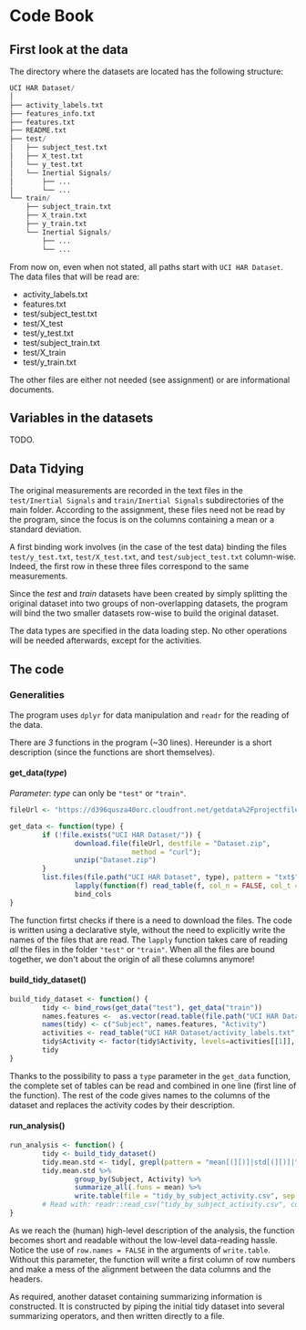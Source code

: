 # Code Book

## First look at the data

The directory where the datasets are located has the following structure:

```R
UCI HAR Dataset/
│
├── activity_labels.txt
├── features_info.txt
├── features.txt
├── README.txt
├── test/
│   ├── subject_test.txt
│   ├── X_test.txt
│   └── y_test.txt
│   └── Inertial Signals/
│       ├── ...
│       └── ...
└── train/
    ├── subject_train.txt
    ├── X_train.txt
    ├── y_train.txt
    └── Inertial Signals/
        ├── ...
        └── ...

```

From now on, even when not stated, all paths start with `UCI HAR Dataset`. The data files that will be read are:

- activity_labels.txt
- features.txt
- test/subject_test.txt
- test/X_test
- test/y_test.txt
- test/subject_train.txt
- test/X_train
- test/y_train.txt

The other files are either not needed (see assignment) or are informational documents.

## Variables in the datasets

TODO.

## Data Tidying

The original measurements are recorded in the text files in the `test/Inertial Signals` and `train/Inertial Signals` subdirectories of the main folder. According to the assignment, these files need not be read by the program, since the focus is on the columns containing a mean or a standard deviation.

A first binding work involves (in the case of the test data) binding the files `test/y_test.txt`, `test/X_test.txt`, and `test/subject_test.txt` column-wise. Indeed,  the first row in these three files correspond to the same measurements.

Since the *test* and *train* datasets have been created by simply splitting the original dataset into two groups of non-overlapping datasets, the program will bind the two smaller datasets row-wise to build the original dataset.

The data types are specified in the data loading step. No other operations will be needed afterwards, except for the activities.

## The code

### Generalities

The program uses `dplyr` for data manipulation and `readr` for the reading of the data.

There are *3* functions in the program (~30 lines). Hereunder is a short description (since the functions are short themselves).


#### **get_data(***type***)**

*Parameter*: *type* can only be `"test"` or `"train"`.

```R
fileUrl <- "https://d396qusza40orc.cloudfront.net/getdata%2Fprojectfiles%2FUCI%20HAR%20Dataset.zip"

get_data <- function(type) {
        if (!file.exists("UCI HAR Dataset/")) {
                download.file(fileUrl, destfile = "Dataset.zip",
                              method = "curl");
                unzip("Dataset.zip")
        }
        list.files(file.path("UCI HAR Dataset", type), pattern = "txt$", rec = F, full.n = T) %>%
                lapply(function(f) read_table(f, col_n = FALSE, col_t = c(col_double()))) %>%
                bind_cols
}
```

The function firtst checks if there is a need to download the files. The code is written using a declarative style, without the need to explicitly write the names of the files that are read. The `lapply` function takes care of reading *all* the files in the folder `"test"` or `"train"`. When all the files are bound together, we don't about the origin of all these columns anymore!

#### **build_tidy_dataset()**

```R
build_tidy_dataset <- function() {
        tidy <- bind_rows(get_data("test"), get_data("train"))
        names.features <-  as.vector(read.table(file.path("UCI HAR Dataset", "features.txt"))[, 2])
        names(tidy) <- c("Subject", names.features, "Activity")
        activities <- read_table("UCI HAR Dataset/activity_labels.txt", col_names = F)
        tidy$Activity <- factor(tidy$Activity, levels=activities[[1]], labels=activities[[2]])
        tidy
}
```

Thanks to the possibility to pass a `type` parameter in the `get_data` function, the complete set of tables can be read and combined in one line (first line of the function). The rest of the code gives names to the columns of the dataset and replaces the activity codes by their description.

#### **run_analysis()**

```R
run_analysis <- function() {
        tidy <- build_tidy_dataset()
        tidy.mean.std <- tidy[, grepl(pattern = "mean[(][)]|std[(][)]|^Subject$|^Activity$", names(tidy))]
        tidy.mean.std %>%
                group_by(Subject, Activity) %>%
                summarize_all(.funs = mean) %>%
                write.table(file = "tidy_by_subject_activity.csv", sep = ",", row.names = FALSE)
        # Read with: readr::read_csv("tidy_by_subject_activity.csv", col_names = TRUE)
}
```

As we reach the (human) high-level description of the analysis, the function becomes short and readable without the low-level data-reading hassle. Notice the use of `row.names = FALSE` in the arguments of `write.table`. Without this parameter, the function will write a first column of row numbers and make a mess of the alignment between the data columns and the headers.

As required, another dataset containing summarizing information is constructed. It is constructed by piping the initial tidy dataset into several summarizing operators, and then written directly to a file.
